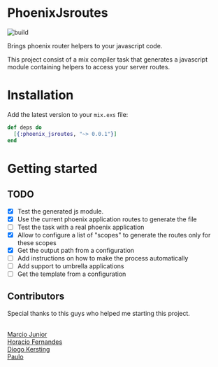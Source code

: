 # PhoenixJsroutes

![build](https://travis-ci.org/tiagoengel/phoenix-jsroutes.svg?branch=master)

Brings phoenix router helpers to your javascript code.

This project consist of a mix compiler task that generates a javascript
module containing helpers to access your server routes.

# Installation

Add the latest version to your ```mix.exs``` file:
```elixir
def deps do
  [{:phoenix_jsroutes, "~> 0.0.1"}]
end
```

# Getting started



## TODO

- [X] Test the generated js module.
- [X] Use the current phoenix application routes to generate the file
- [ ] Test the task with a real phoenix application
- [X] Allow to configure a list of "scopes" to generate the routes only for these scopes
- [X] Get the output path from a configuration
- [ ] Add instructions on how to make the process automatically
- [ ] Add support to umbrella applications
- [ ] Get the template from a configuration

## Contributors

Special thanks to this guys who helped me starting this project.

<br/>[Marcio Junior](https://github.com/marcioj)
<br/>[Horacio Fernandes](https://github.com/horaciosystem)
<br/>[Diogo Kersting](https://github.com/diogovk)
<br/>[Paulo](https://github.com/paaulo)
